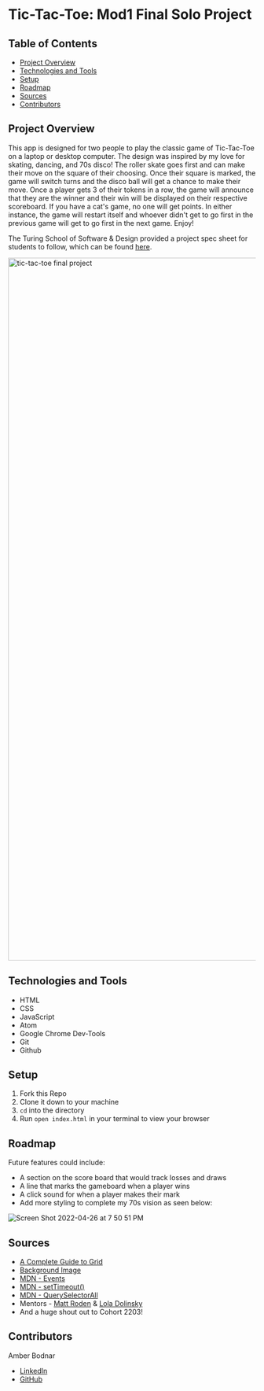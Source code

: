 # Tic-Tac-Toe: Mod1 Final Solo Project

## Table of Contents
- [Project Overview](#project-overview)
- [Technologies and Tools](#technologies-and-tools)
- [Setup](#setup)
- [Roadmap](#roadmap)
- [Sources](#sources)
- [Contributors](#contributors)

## Project Overview
This app is designed for two people to play the classic game of Tic-Tac-Toe on a laptop or desktop computer. The design was inspired by my love for skating, dancing, and 70s disco! The roller skate goes first and can make their move on the square of their choosing. Once their square is marked, the game will switch turns and the disco ball will get a chance to make their move. Once a player gets 3 of their tokens in a row, the game will announce that they are the winner and their win will be displayed on their respective scoreboard. If you have a cat's game, no one will get points. In either instance, the game will restart itself and whoever didn't get to go first in the previous game will get to go first in the next game. Enjoy!

The Turing School of Software & Design provided a project spec sheet for students to follow, which can be found [here](https://frontend.turing.edu/projects/module-1/tic-tac-toe-solo-v2.html).

<img width="1429" alt="tic-tac-toe final project" src="https://user-images.githubusercontent.com/99693359/165407515-04322670-5716-4632-b914-e71339109f6a.png">

## Technologies and Tools
* HTML
* CSS
* JavaScript
* Atom
* Google Chrome Dev-Tools
* Git
* Github

## Setup
1. Fork this Repo
2. Clone it down to your machine
3. `cd` into the directory
4. Run `open index.html` in your terminal to view your browser

## Roadmap
Future features could include:
* A section on the score board that would track losses and draws
* A line that marks the gameboard when a player wins
* A click sound for when a player makes their mark
* Add more styling to complete my 70s vision as seen below:

![Screen Shot 2022-04-26 at 7 50 51 PM](https://user-images.githubusercontent.com/99693359/165410811-490a2421-8de5-4ed2-871d-8679c61c82f7.png)


## Sources
* [A Complete Guide to Grid](https://css-tricks.com/snippets/css/complete-guide-grid/#aa-grid-properties)
* [Background Image](https://static.vecteezy.com/system/resources/previews/000/364/769/large_2x/retro-background-vector.jpg)
* [MDN - Events](https://developer.mozilla.org/en-US/docs/Web/API/Event)
* [MDN - setTimeout()](https://developer.mozilla.org/en-US/docs/Web/API/setTimeout)
* [MDN - QuerySelectorAll](https://developer.mozilla.org/en-US/docs/Web/API/Document/querySelectorAll)
* Mentors - [Matt Roden](https://www.linkedin.com/in/matt-roden-35bb3413b/) & [Lola Dolinsky](https://www.linkedin.com/in/lola-dolinsky/)
* And a huge shout out to Cohort 2203!

## Contributors
Amber Bodnar
* [LinkedIn](https://www.linkedin.com/in/amberbodnar/)
* [GitHub](https://github.com/abodnar1)

